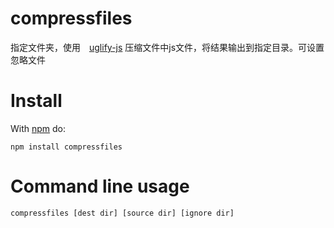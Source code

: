 # compressfiles

指定文件夹，使用　[uglify-js](https://www.npmjs.com/package/uglify-js) 压缩文件中js文件，将结果输出到指定目录。可设置忽略文件

# Install

With [npm](https://www.npmjs.com/package/compressfiles) do:

```
npm install compressfiles
```

# Command line usage

```javascript
compressfiles [dest dir] [source dir] [ignore dir]
```